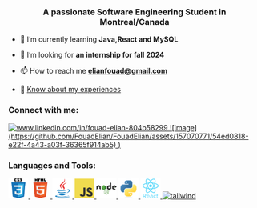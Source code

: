 <h3 align="center">A passionate Software Engineering Student in Montreal/Canada</h3>

- 🌱 I’m currently learning **Java,React and MySQL**

 - 🤝 I’m looking for **an internship for fall 2024**

- 📫 How to reach me **elianfouad@gmail.com**

- 📄 [Know about my experiences](https://github.com/FouadElian/FouadElian/files/15239000/Elian_F_40273045_CV.pdf)

<h3 align="left">Connect with me:</h3>
<p align="left">
<a href="https://linkedin.com/in/https://www.linkedin.com/in/fouad-elian-804b58299/" target="blank"><img align="center" src="www.linkedin.com/in/fouad-elian-804b58299  ![image](https://github.com/FouadElian/FouadElian/assets/157070771/e8668f1e-9510-4c09-931f-c0acafef435a)
" alt="www.linkedin.com/in/fouad-elian-804b58299    ![image](https://github.com/FouadElian/FouadElian/assets/157070771/54ed0818-e22f-4a43-a03f-36365f914ab5)
)
" height="30" width="40" /></a>
</p>

<h3 align="left">Languages and Tools:</h3>
<p align="left"> <a href="https://www.w3schools.com/css/" target="_blank" rel="noreferrer"> <img src="https://raw.githubusercontent.com/devicons/devicon/master/icons/css3/css3-original-wordmark.svg" alt="css3" width="40" height="40"/> </a> <a href="https://www.w3.org/html/" target="_blank" rel="noreferrer"> <img src="https://raw.githubusercontent.com/devicons/devicon/master/icons/html5/html5-original-wordmark.svg" alt="html5" width="40" height="40"/> </a> <a href="https://www.java.com" target="_blank" rel="noreferrer"> <img src="https://raw.githubusercontent.com/devicons/devicon/master/icons/java/java-original.svg" alt="java" width="40" height="40"/> </a> <a href="https://developer.mozilla.org/en-US/docs/Web/JavaScript" target="_blank" rel="noreferrer"> <img src="https://raw.githubusercontent.com/devicons/devicon/master/icons/javascript/javascript-original.svg" alt="javascript" width="40" height="40"/> </a> <a href="https://nodejs.org" target="_blank" rel="noreferrer"> <img src="https://raw.githubusercontent.com/devicons/devicon/master/icons/nodejs/nodejs-original-wordmark.svg" alt="nodejs" width="40" height="40"/> </a> <a href="https://www.python.org" target="_blank" rel="noreferrer"> <img src="https://raw.githubusercontent.com/devicons/devicon/master/icons/python/python-original.svg" alt="python" width="40" height="40"/> </a> <a href="https://reactjs.org/" target="_blank" rel="noreferrer"> <img src="https://raw.githubusercontent.com/devicons/devicon/master/icons/react/react-original-wordmark.svg" alt="react" width="40" height="40"/> </a> <a href="https://tailwindcss.com/" target="_blank" rel="noreferrer"> <img src="https://www.vectorlogo.zone/logos/tailwindcss/tailwindcss-icon.svg" alt="tailwind" width="40" height="40"/> </a> </p>

